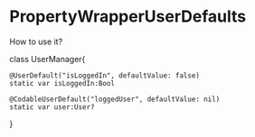 # PropertyWrapperUserDefaults


How to use it?

class UserManager{

    @UserDefault("isLoggedIn", defaultValue: false)
    static var isLoggedIn:Bool
    
    @CodableUserDefault("loggedUser", defaultValue: nil)
    static var user:User?
}
